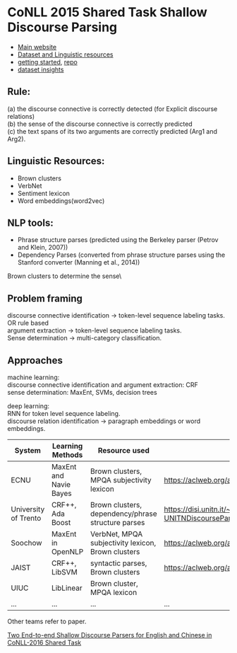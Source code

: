 # CoNLL 2015 Shared Task Shallow Discourse Parsing
- [Main website](http://www.cs.brandeis.edu/~clp/conll15st/)
- [Dataset and Linguistic resources](http://www.cs.brandeis.edu/~clp/conll15st/dataset.html)
- [getting started](https://nbviewer.jupyter.org/github/attapol/conll15st/blob/master/tutorial/tutorial.ipynb), [repo](https://github.com/attapol/conll15st)
- [dataset insights](http://conll15st.blogspot.com/?view=classic)
  
## Rule:
(a) the discourse connective is correctly
detected (for Explicit discourse relations) \
(b) the sense of the discourse connective is correctly
predicted \
(c) the text spans of its two arguments
are correctly predicted (Arg1 and Arg2).


## Linguistic Resources:
- Brown clusters
- VerbNet
- Sentiment lexicon
- Word embeddings(word2vec)

## NLP tools:
- Phrase structure parses (predicted using the
Berkeley parser (Petrov and Klein, 2007))
- Dependency Parses (converted from phrase
structure parses using the Stanford converter
(Manning et al., 2014))

Brown clusters to determine the sense\


## Problem framing
discourse connective identification -> token-level sequence labeling tasks. OR rule based \
argument extraction -> token-level sequence labeling tasks. \
Sense determination -> multi-category classification. 

## Approaches
machine learning: \
discourse connective identification and argument extraction: CRF \
sense determination: MaxEnt, SVMs, decision trees

deep learning:\
RNN for token level sequence labeling.\
discourse relation identification -> paragraph embeddings or word embeddings.


System | Learning Methods | Resource used | Paper | Code
---    | ---              | ---           | ---   | ---
ECNU   | MaxEnt and Navie Bayes | Brown clusters, MPQA subjectivity lexicon | https://aclweb.org/anthology/K15-2002 | https://github.com/lanmanok/conll2015_discourse
University of Trento | CRF++, Ada Boost | Brown clusters, dependency/phrase structure parses |  https://disi.unitn.it/~riccardi/papers2/CoNLL15-UNITNDiscourseParser.pdf | 
Soochow | MaxEnt in OpenNLP | VerbNet, MPQA subjectivity lexicon, Brown clusters | https://aclweb.org/anthology/K15-2004 | 
JAIST | CRF++, LibSVM | syntactic parses, Brown clusters | https://aclweb.org/anthology/K15-2010
UIUC | LibLinear | Brown cluster, MPQA lexicon | |
... | ... | ... | ... | ...

Other teams refer to paper.

[Two End-to-end Shallow Discourse Parsers for English and Chinese in CoNLL-2016 Shared Task](https://aclweb.org/anthology/K16-2004)

